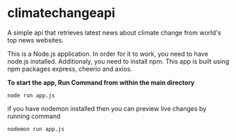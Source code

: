 # climatechangeapi
A simple api that retrieves latest news about climate change from world's top news websites.

This is a Node.js application. In order for it to work, you need to have node.js installed. 
Additionaly, you need to install npm. This app is built using npm packages express, cheerio and axios.

__To start the app, Run Command from within the main directory__

```
node run app.js
```
if you have nodemon installed then you can preview live changes by running command

```
nodemon run app.js
```

